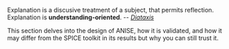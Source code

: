 Explanation is a discusive treatment of a subject, that permits reflection. Explanation is **understanding-oriented**.
-- [_Diataxis_](https://www.diataxis.fr/tutorials/)

This section delves into the design of ANISE, how it is validated, and how it may differ from the SPICE toolkit in its results but why you can still trust it.